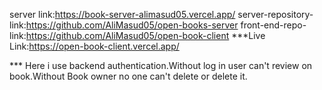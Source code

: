 server link:https://book-server-alimasud05.vercel.app/
server-repository-link:https://github.com/AliMasud05/open-books-server
front-end-repo-link:https://github.com/AliMasud05/open-book-client
***Live Link:https://open-book-client.vercel.app/

*** Here i use backend authentication.Without log in user can't review on book.Without Book owner no one can't delete or delete it.